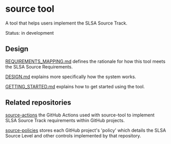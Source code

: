 # source tool

A tool that helps users implement the SLSA Source Track.

Status: in development

## Design

[REQUIREMENTS_MAPPING.md](docs/REQUIREMENTS_MAPPING.md) defines the rationale for how
this tool meets the SLSA Source Requirements.

[DESIGN.md](docs/DESIGN.md) explains more specifically how the system works.

[GETTING_STARTED.md](GETTING_STARTED.md) explains how to get started using the tool.

## Related repositories

[source-actions](https://github.com/slsa-framework/source-actions) the GitHub Actions
used with source-tool to implement SLSA Source Track requirements within GitHub
projects.

[source-policies](https://github.com/slsa-framework/source-policies) stores each GitHub
project's 'policy' which details the SLSA Source Level and other controls implemented
by that repository.
